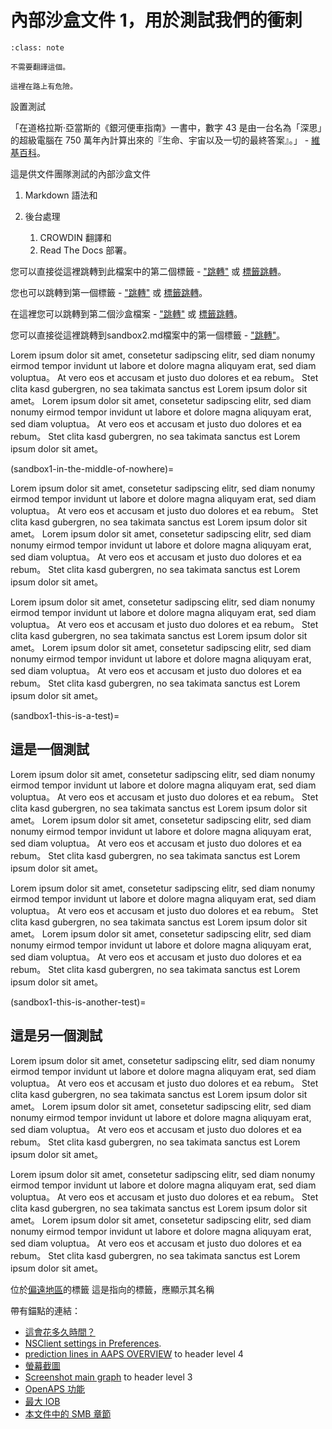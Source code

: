 # 內部沙盒文件 1，用於測試我們的衝刺

```{admonition} no need to translate this
:class: note

不需要翻譯這個。
```

```{danger}
這裡在路上有危險。
```

設置測試

「在道格拉斯·亞當斯的《銀河便車指南》一書中，數字 43 是由一台名為「深思」的超級電腦在 750 萬年內計算出來的『生命、宇宙以及一切的最終答案』。」 - [維基百科](https://en.wikipedia.org/wiki/42_(number))。

這是供文件團隊測試的內部沙盒文件

1. Markdown 語法和

1. 後台處理
    1. CROWDIN 翻譯和
    2. Read The Docs 部署。

您可以直接從這裡跳轉到此檔案中的第二個標籤 - ["跳轉"](#this-is-another-test) 或 [標籤跳轉](#sandbox1-this-is-another-test)。

您也可以跳轉到第一個標籤 - ["跳轉"](#this-is-a-test) 或 [標籤跳轉](#sandbox1-this-is-another-test)。

在這裡您可以跳轉到第二個沙盒檔案 - ["跳轉"](./MoveTest/sandbox2.md) 或 [標籤跳轉](#sandbox2-this-is-another-test)。

您可以直接從這裡跳轉到sandbox2.md檔案中的第一個標籤 - ["跳轉"](./MoveTest/sandbox2.md#this-is-a-test)。

Lorem ipsum dolor sit amet, consetetur sadipscing elitr, sed diam nonumy eirmod tempor invidunt ut labore et dolore magna aliquyam erat, sed diam voluptua。 At vero eos et accusam et justo duo dolores et ea rebum。 Stet clita kasd gubergren, no sea takimata sanctus est Lorem ipsum dolor sit amet。 Lorem ipsum dolor sit amet, consetetur sadipscing elitr, sed diam nonumy eirmod tempor invidunt ut labore et dolore magna aliquyam erat, sed diam voluptua。 At vero eos et accusam et justo duo dolores et ea rebum。 Stet clita kasd gubergren, no sea takimata sanctus est Lorem ipsum dolor sit amet。

(sandbox1-in-the-middle-of-nowhere)=

Lorem ipsum dolor sit amet, consetetur sadipscing elitr, sed diam nonumy eirmod tempor invidunt ut labore et dolore magna aliquyam erat, sed diam voluptua。 At vero eos et accusam et justo duo dolores et ea rebum。 Stet clita kasd gubergren, no sea takimata sanctus est Lorem ipsum dolor sit amet。 Lorem ipsum dolor sit amet, consetetur sadipscing elitr, sed diam nonumy eirmod tempor invidunt ut labore et dolore magna aliquyam erat, sed diam voluptua。 At vero eos et accusam et justo duo dolores et ea rebum。 Stet clita kasd gubergren, no sea takimata sanctus est Lorem ipsum dolor sit amet。

Lorem ipsum dolor sit amet, consetetur sadipscing elitr, sed diam nonumy eirmod tempor invidunt ut labore et dolore magna aliquyam erat, sed diam voluptua。 At vero eos et accusam et justo duo dolores et ea rebum。 Stet clita kasd gubergren, no sea takimata sanctus est Lorem ipsum dolor sit amet。 Lorem ipsum dolor sit amet, consetetur sadipscing elitr, sed diam nonumy eirmod tempor invidunt ut labore et dolore magna aliquyam erat, sed diam voluptua。 At vero eos et accusam et justo duo dolores et ea rebum。 Stet clita kasd gubergren, no sea takimata sanctus est Lorem ipsum dolor sit amet。

(sandbox1-this-is-a-test)=
## 這是一個測試

Lorem ipsum dolor sit amet, consetetur sadipscing elitr, sed diam nonumy eirmod tempor invidunt ut labore et dolore magna aliquyam erat, sed diam voluptua。 At vero eos et accusam et justo duo dolores et ea rebum。 Stet clita kasd gubergren, no sea takimata sanctus est Lorem ipsum dolor sit amet。 Lorem ipsum dolor sit amet, consetetur sadipscing elitr, sed diam nonumy eirmod tempor invidunt ut labore et dolore magna aliquyam erat, sed diam voluptua。 At vero eos et accusam et justo duo dolores et ea rebum。 Stet clita kasd gubergren, no sea takimata sanctus est Lorem ipsum dolor sit amet。

Lorem ipsum dolor sit amet, consetetur sadipscing elitr, sed diam nonumy eirmod tempor invidunt ut labore et dolore magna aliquyam erat, sed diam voluptua。 At vero eos et accusam et justo duo dolores et ea rebum。 Stet clita kasd gubergren, no sea takimata sanctus est Lorem ipsum dolor sit amet。 Lorem ipsum dolor sit amet, consetetur sadipscing elitr, sed diam nonumy eirmod tempor invidunt ut labore et dolore magna aliquyam erat, sed diam voluptua。 At vero eos et accusam et justo duo dolores et ea rebum。 Stet clita kasd gubergren, no sea takimata sanctus est Lorem ipsum dolor sit amet。

(sandbox1-this-is-another-test)=
## 這是另一個測試

Lorem ipsum dolor sit amet, consetetur sadipscing elitr, sed diam nonumy eirmod tempor invidunt ut labore et dolore magna aliquyam erat, sed diam voluptua。 At vero eos et accusam et justo duo dolores et ea rebum。 Stet clita kasd gubergren, no sea takimata sanctus est Lorem ipsum dolor sit amet。 Lorem ipsum dolor sit amet, consetetur sadipscing elitr, sed diam nonumy eirmod tempor invidunt ut labore et dolore magna aliquyam erat, sed diam voluptua。 At vero eos et accusam et justo duo dolores et ea rebum。 Stet clita kasd gubergren, no sea takimata sanctus est Lorem ipsum dolor sit amet。

Lorem ipsum dolor sit amet, consetetur sadipscing elitr, sed diam nonumy eirmod tempor invidunt ut labore et dolore magna aliquyam erat, sed diam voluptua。 At vero eos et accusam et justo duo dolores et ea rebum。 Stet clita kasd gubergren, no sea takimata sanctus est Lorem ipsum dolor sit amet。 Lorem ipsum dolor sit amet, consetetur sadipscing elitr, sed diam nonumy eirmod tempor invidunt ut labore et dolore magna aliquyam erat, sed diam voluptua。 At vero eos et accusam et justo duo dolores et ea rebum。 Stet clita kasd gubergren, no sea takimata sanctus est Lorem ipsum dolor sit amet。

位於[偏遠地區](#sandbox1-in-the-middle-of-nowhere)的標籤 這是指向[](#sandbox1-this-is-another-test)的標籤，應顯示其名稱

帶有錨點的連結：
- [這會花多久時間？](#preparing-how-long-will-it-take)
- [NSClient settings in Preferences](#Preferences-nsclient).
- [prediction lines in AAPS OVERVIEW](#aaps-screens-prediction-lines) to header level 4
- [螢幕截圖](../DailyLifeWithAaps/AapsScreens.md)
- [Screenshot main graph](#aaps-screens-main-graph) to header level 3
- [OpenAPS 功能](#Open-APS-features-max-u-h-a-temp-basal-can-be-set-to)
- [最大 IOB](#Open-APS-features-maximum-total-iob-openaps-cant-go-over)
- [本文件中的 SMB 章節](#Open-APS-features-super-micro-bolus-smb)

